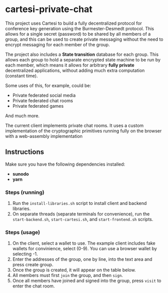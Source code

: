 # cartesi-private-chat

This project uses Cartesi to build a fully decentralized protocol for conference key generation using the Burmester-Desmedt protocol. This allows for a single secret (password) to be shared by all members of a group, and this can be used to create private messaging without the need to encrypt messaging for each member of the group. 

The project also includes a **State transition** database for each group. This allows each group to hold a separate encrypted state machine to be run by each member, which means it allows for arbitrary **fully private** decentralized applications, without adding much extra computation (constant time).

Some uses of this, for example, could be:
- Private federated social media
- Private federated chat rooms
- Private federated games

And much more.

The current client implements private chat rooms. It uses a custom implementation of the cryptographic primitives running fully on the browser with a web-assembly implementation

## Instructions 
Make sure you have the following dependencies installed:
- **sunodo**
- **yarn**

### Steps (running)
1. Run the `install-libraries.sh` script to install client and backend libraries.
2. On separate threads (separate terminals for convenience), run the `start-backend.sh`, `start-cartesi.sh`, and `start-frontend.sh` scripts.

### Steps (usage)
1. On the client, select a wallet to use. The example client includes fake wallets for convinience, select (0-9). You can use a browser wallet by selecting -1.
2. Enter the addresses of the group, one by line, into the text area and press create group.
3. Once the group is created, it will appear on the table below.
4. All members must first `join` the group, and then `sign`.
5. Once all members have joined and signed into the group, press `visit` to enter the chat room. 
